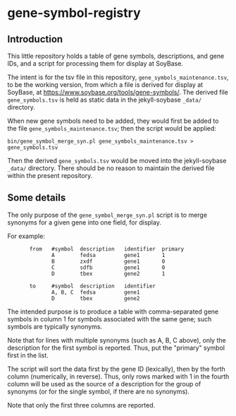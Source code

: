 # gene-symbol-registry

## Introduction

This little repository holds a table of gene symbols, descriptions, and gene IDs, and a script for processing them for display at SoyBase.

The intent is for the tsv file in this repository, `gene_symbols_maintenance.tsv`, to be the working version, from which a file is derived for display at SoyBase, at https://www.soybase.org/tools/gene-symbols/. The derived file `gene_symbols.tsv` is held as static data in the jekyll-soybase `_data/` directory.

When new gene symbols need to be added, they would first be added to the file `gene_symbols_maintenance.tsv`; then the script would be applied:

```
bin/gene_symbol_merge_syn.pl gene_symbols_maintenance.tsv > gene_symbols.tsv
```

Then the derived `gene_symbols.tsv` would be moved into the jekyll-soybase `_data/` directory.
There should be no reason to maintain the derived file within the present repository.


## Some details

The only purpose of the `gene_symbol_merge_syn.pl` script is to merge synonyms for a given gene into one field, for display.

For example:

```
       from   #symbol  description   identifier  primary
              A        fedsa         gene1       1
              B        zxdf          gene1       0
              C        sdfb          gene1       0
              D        tbex          gene2       1
       
       to     #symbol  description   identifier  
              A, B, C  fedsa         gene1
              D        tbex          gene2
```

The intended purpose is to produce a table with comma-separated gene symbols in column 1
for symbols associated with the same gene; such symbols are typically synonyms.

Note that for lines with multiple synonyms (such as A, B, C above), only the description
for the first symbol is reported. Thus, put the "primary" symbol first in the list.

The script will sort the data first by the gene ID (lexically), then by the forth column 
(numerically, in reverse). Thus, only rows marked with 1 in the fourth column will be used
as the source of a description for the group of synonyms (or for the single symbol, if
there are no synonyms).

Note that only the first three columns are reported.

